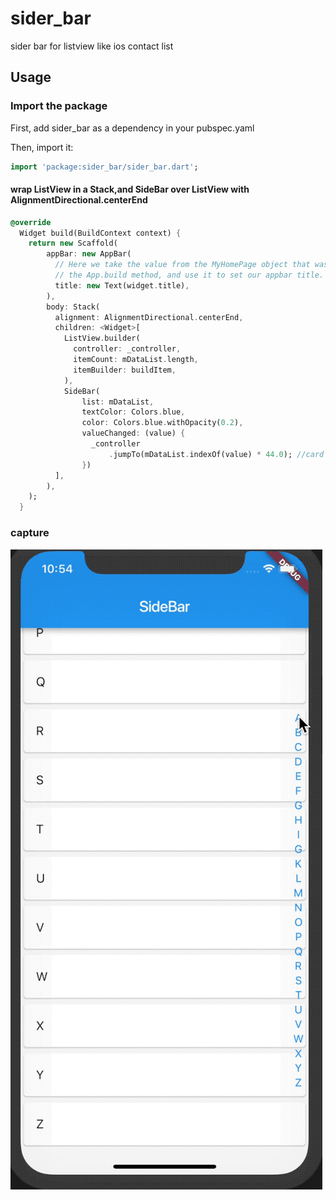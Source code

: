 # sider_bar

sider bar for listview like ios contact list

## Usage

### Import the package
First, add sider_bar as a dependency in your pubspec.yaml

Then, import it:
```dart
import 'package:sider_bar/sider_bar.dart';
```
#### wrap ListView in a Stack,and SideBar over ListView with AlignmentDirectional.centerEnd
```dart
@override
  Widget build(BuildContext context) {
    return new Scaffold(
        appBar: new AppBar(
          // Here we take the value from the MyHomePage object that was created by
          // the App.build method, and use it to set our appbar title.
          title: new Text(widget.title),
        ),
        body: Stack(
          alignment: AlignmentDirectional.centerEnd,
          children: <Widget>[
            ListView.builder(
              controller: _controller,
              itemCount: mDataList.length,
              itemBuilder: buildItem,
            ),
            SideBar(
                list: mDataList,
                textColor: Colors.blue,
                color: Colors.blue.withOpacity(0.2),
                valueChanged: (value) {
                  _controller
                      .jumpTo(mDataList.indexOf(value) * 44.0); //card 差不多44的高度
                })
          ],
        ),
    );
  }
```

### capture

![示例](capture.gif)
